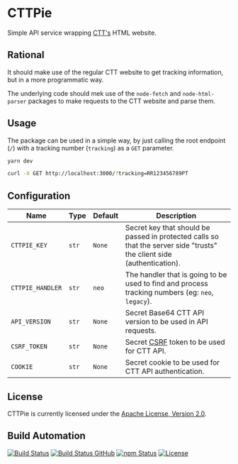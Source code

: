 # CTTPie

Simple API service wrapping [CTT's](https://www.ctt.pt) HTML website.

## Rational

It should make use of the regular CTT website to get tracking information, but in a more programmatic way.

The underlying code should mek use of the `node-fetch` and `node-html-parser` packages to make requests to the CTT website and parse them.

## Usage

The package can be used in a simple way, by just calling the root endpoint (`/`) with a tracking number (`tracking`) as a `GET` parameter.

```bash
yarn dev
```

```bash
curl -X GET http://localhost:3000/?tracking=RR123456789PT
```

## Configuration

| Name             | Type  | Default | Description                                                                                                            |
| ---------------- | ----- | ------- | ---------------------------------------------------------------------------------------------------------------------- |
| `CTTPIE_KEY`     | `str` | `None`  | Secret key that should be passed in protected calls so that the server side "trusts" the client side (authentication). |
| `CTTPIE_HANDLER` | `str` | `neo`   | The handler that is going to be used to find and process tracking numbers (eg: `neo`, `legacy`).                       |
| `API_VERSION`    | `str` | `None`  | Secret Base64 CTT API version to be used in API requests.                                                              |
| `CSRF_TOKEN`     | `str` | `None`  | Secret [CSRF](https://en.wikipedia.org/wiki/Cross-site_request_forgery) token to be used for CTT API.                  |
| `COOKIE`         | `str` | `None`  | Secret cookie to be used for CTT API authentication.                                                                   |

## License

CTTPie is currently licensed under the [Apache License, Version 2.0](http://www.apache.org/licenses/).

## Build Automation

[![Build Status](https://app.travis-ci.com/hivesolutions/cttpie.svg?branch=master)](https://travis-ci.com/github/hivesolutions/cttpie)
[![Build Status GitHub](https://github.com/hivesolutions/cttpie/workflows/Main%20Workflow/badge.svg)](https://github.com/hivesolutions/cttpie/actions)
[![npm Status](https://img.shields.io/npm/v/cttpie.svg)](https://www.npmjs.com/package/cttpie)
[![License](https://img.shields.io/badge/license-Apache%202.0-blue.svg)](https://www.apache.org/licenses/)

